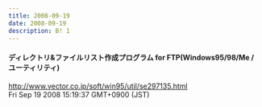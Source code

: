 ```yaml
---
title: 2008-09-19
date: 2008-09-19
description: B! 1
---
```


#### ディレクトリ&ファイルリスト作成プログラム for FTP(Windows95/98/Me / ユーティリティ)
http://www.vector.co.jp/soft/win95/util/se297135.html<br>
Fri Sep 19 2008 15:19:37 GMT+0900 (JST)<br>


